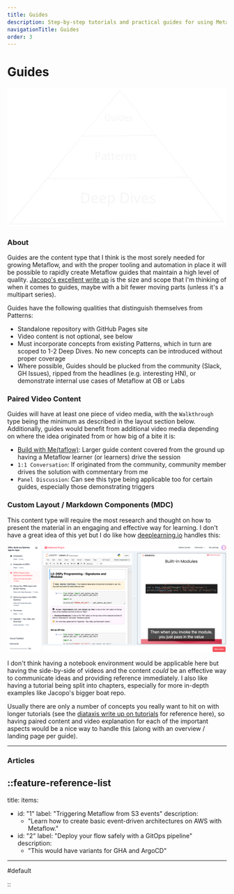 ```yaml
---
title: Guides
description: Step-by-step tutorials and practical guides for using Metaflow features and integrations effectively.
navigationTitle: Guides
order: 3
---
```


# Guides

<img src="/content/learn/full-pyramid.svg" width="700">

### About 

Guides are the content type that I think is the most sorely needed for growing Metaflow, and with the proper tooling and automation in place it will be possible to rapidly create Metaflow guides that maintain a high level of quality. [Jacopo's excellent write up](https://github.com/jacopotagliabue/you-dont-need-a-bigger-boat) is the size and scope that I'm thinking of when it comes to guides, maybe with a bit fewer moving parts (unless it's a multipart series). 


Guides have the following qualities that distinguish themselves from Patterns:

- Standalone repository with GitHub Pages site
- Video content is not optional, see below
- Must incorporate concepts from existing Patterns, which in turn are scoped to 1-2 Deep Dives. No new concepts can be introduced without proper coverage
- Where possible, Guides should be plucked from the community (Slack, GH Issues), ripped from the headlines (e.g. interesting HN), or demonstrate internal use cases of Metaflow at OB or Labs


### Paired Video Content

Guides will have at least one piece of video media, with the `Walkthrough` type being the minimum as described in the layout section below. Additionally, guides would benefit from additional video media depending on where the idea originated from or how big of a bite it is:

- [Build with Me(taflow)](/projects/build-with-me): Larger guide content covered from the ground up having a Metaflow learner (or learners) drive the session  
- `1:1 Conversation`: If originated from the community, community member drives the solution with commentary from me
- `Panel Discussion`: Can see this type being applicable too for certain guides, especially those demonstrating triggers 

### Custom Layout / Markdown Components (MDC)

This content type will require the most research and thought on how to present the material in an engaging and effective way for learning. I don't have a great idea of this yet but I do like how [deeplearning.io](https://learn.deeplearning.ai/) handles this:

![](/content/learn/deeplearning.png)

I don't think having a notebook environment would be applicable here but having the side-by-side of videos and the content _could_ be an effective way to communicate ideas and providing reference immediately. I also like having a tutorial being split into chapters, especially for more in-depth examples like Jacopo's bigger boat repo. 

Usually there are only a number of concepts you really want to hit on with longer tutorials (see the [diataxis write up on tutorials](https://diataxis.fr/tutorials/#tutorials) for reference here), so having paired content and video explanation for each of the important aspects would be a nice way to handle this (along with an overview / landing page per guide).

--- 

### Articles



::feature-reference-list
---
title: 
items:

- id: "1"
  label: "Triggering Metaflow from S3 events"
  description: 
  - "Learn how to create basic event-driven architectures on AWS with Metaflow."
- id: "2"
  label: "Deploy your flow safely with a GitOps pipeline"
  description:
  - "This would have variants for GHA and ArgoCD"
---

#default

::
